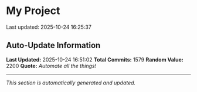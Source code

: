 # My Project


Last updated: 2025-10-24 16:25:37


















































































































































































































































































































































































































































































































































































































































































































































































































































































































































































































































































































































































































































































































































































































































































































































































































































































































































































































































































































































































































































## Auto-Update Information

**Last Updated:** 2025-10-24 16:51:02
**Total Commits:** 1579
**Random Value:** 2200
**Quote:** _Automate all the things!_

---
_This section is automatically generated and updated._